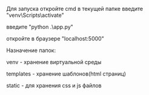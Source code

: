 Для запуска откройте cmd в текущей папке
введите "venv\Scripts\activate"

введите "python .\app.py"

откройте в браузере "localhost:5000"

Назначение папок:

venv - хранение виртуальной среды

templates - хранение шаблонов(html страниц)

static - для хранения css и js файлов